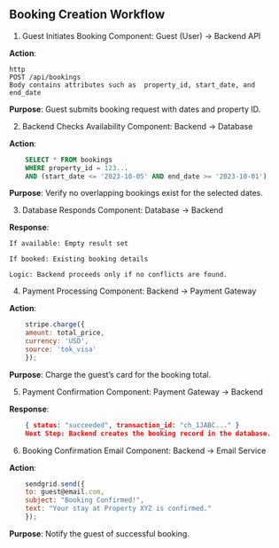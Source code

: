 ## Booking Creation Workflow

1. Guest Initiates Booking
Component: Guest (User) → Backend API

**Action**:

    http
    POST /api/bookings
    Body contains attributes such as  property_id, start_date, and end_date

**Purpose**: Guest submits booking request with dates and property ID.

2. Backend Checks Availability
Component: Backend → Database

**Action**:

```sql
    SELECT * FROM bookings
    WHERE property_id = 123...
    AND (start_date <= '2023-10-05' AND end_date >= '2023-10-01')
```
**Purpose**: Verify no overlapping bookings exist for the selected dates.

3. Database Responds
Component: Database → Backend

**Response**:

    If available: Empty result set

    If booked: Existing booking details

    Logic: Backend proceeds only if no conflicts are found.

4. Payment Processing
Component: Backend → Payment Gateway

**Action**:

```javascript
    stripe.charge({
    amount: total_price,
    currency: 'USD',
    source: 'tok_visa'
    });
```
**Purpose**: Charge the guest’s card for the booking total.

5. Payment Confirmation
Component: Payment Gateway → Backend

**Response**:

```json
    { status: "succeeded", transaction_id: "ch_1JABC..." }
    Next Step: Backend creates the booking record in the database.
```
6. Booking Confirmation Email
Component: Backend → Email Service

**Action**:

```javascript
    sendgrid.send({
    to: guest@email.com,
    subject: "Booking Confirmed!",
    text: "Your stay at Property XYZ is confirmed."
    });
```
**Purpose**: Notify the guest of successful booking.
